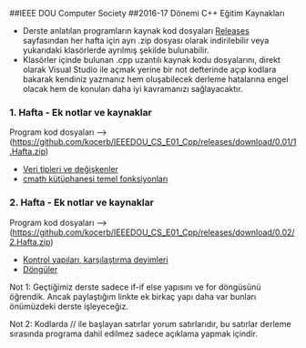 ##IEEE DOU Computer Society 
##2016-17 Dönemi C++ Eğitim Kaynakları

- Derste anlatılan programların kaynak kod dosyaları [Releases](https://github.com/kocerb/IEEEDOU_CS_E01_Cpp/releases) sayfasından her hafta için ayrı .zip dosyası olarak indirilebilir veya yukarıdaki klasörlerde ayrılmış şekilde bulunabilir.
- Klasörler içinde bulunan .cpp uzantılı kaynak kodu dosyalarını, direkt olarak Visual Studio ile açmak yerine bir not defterinde açıp kodlara bakarak kendiniz yazmanız hem oluşabilecek derleme hatalarına engel olacak hem de konuları daha iyi kavramanızı sağlayacaktır.

### 1. Hafta - Ek notlar ve kaynaklar
Program kod dosyaları --> (https://github.com/kocerb/IEEEDOU_CS_E01_Cpp/releases/download/0.01/1.Hafta.zip)
- [Veri tipleri ve değişkenler](https://drive.google.com/file/d/0B-XRZ2udlLhGZHlhS1JMTC1qT2s/view)
- [cmath kütüphanesi temel fonksiyonları](https://drive.google.com/file/d/0B-XRZ2udlLhGMnJLc0RvTHJzNkU/view?usp=sharing)

### 2. Hafta - Ek notlar ve kaynaklar
Program kod dosyaları --> (https://github.com/kocerb/IEEEDOU_CS_E01_Cpp/releases/download/0.02/2.Hafta.zip)
- [Kontrol yapıları, karşılaştırma deyimleri](http://www1.gantep.edu.tr/~bingul/c/index.php?ders=6)
- [Döngüler](http://www1.gantep.edu.tr/~bingul/c/index.php?ders=7)

Not 1: Geçtiğimiz derste sadece if-if else yapısını ve for döngüsünü öğrendik. Ancak paylaştığım linkte ek birkaç yapı daha var bunları önümüzdeki derste işleyeceğiz.

Not 2: Kodlarda // ile başlayan satırlar yorum satırlarıdır, bu satırlar derleme sırasında programa dahil edilmez sadece açıklama yapmak içindir.
